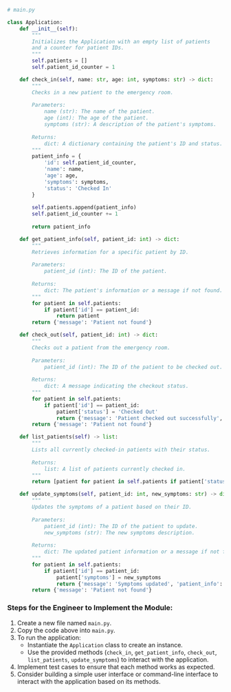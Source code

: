 ```python
# main.py

class Application:
    def __init__(self):
        """
        Initializes the Application with an empty list of patients
        and a counter for patient IDs.
        """
        self.patients = []
        self.patient_id_counter = 1

    def check_in(self, name: str, age: int, symptoms: str) -> dict:
        """
        Checks in a new patient to the emergency room.
        
        Parameters:
            name (str): The name of the patient.
            age (int): The age of the patient.
            symptoms (str): A description of the patient's symptoms.
        
        Returns:
            dict: A dictionary containing the patient's ID and status.
        """
        patient_info = {
            'id': self.patient_id_counter,
            'name': name,
            'age': age,
            'symptoms': symptoms,
            'status': 'Checked In'
        }
        
        self.patients.append(patient_info)
        self.patient_id_counter += 1
        
        return patient_info

    def get_patient_info(self, patient_id: int) -> dict:
        """
        Retrieves information for a specific patient by ID.
        
        Parameters:
            patient_id (int): The ID of the patient.
        
        Returns:
            dict: The patient's information or a message if not found.
        """
        for patient in self.patients:
            if patient['id'] == patient_id:
                return patient
        return {'message': 'Patient not found'}

    def check_out(self, patient_id: int) -> dict:
        """
        Checks out a patient from the emergency room.
        
        Parameters:
            patient_id (int): The ID of the patient to be checked out.
        
        Returns:
            dict: A message indicating the checkout status.
        """
        for patient in self.patients:
            if patient['id'] == patient_id:
                patient['status'] = 'Checked Out'
                return {'message': 'Patient checked out successfully', 'patient_info': patient}
        return {'message': 'Patient not found'}

    def list_patients(self) -> list:
        """
        Lists all currently checked-in patients with their status.
        
        Returns:
            list: A list of patients currently checked in.
        """
        return [patient for patient in self.patients if patient['status'] == 'Checked In']

    def update_symptoms(self, patient_id: int, new_symptoms: str) -> dict:
        """
        Updates the symptoms of a patient based on their ID.
        
        Parameters:
            patient_id (int): The ID of the patient to update.
            new_symptoms (str): The new symptoms description.
        
        Returns:
            dict: The updated patient information or a message if not found.
        """
        for patient in self.patients:
            if patient['id'] == patient_id:
                patient['symptoms'] = new_symptoms
                return {'message': 'Symptoms updated', 'patient_info': patient}
        return {'message': 'Patient not found'}
```

### Steps for the Engineer to Implement the Module:
1. Create a new file named `main.py`.
2. Copy the code above into `main.py`.
3. To run the application:
   - Instantiate the `Application` class to create an instance.
   - Use the provided methods (`check_in`, `get_patient_info`, `check_out`, `list_patients`, `update_symptoms`) to interact with the application.
4. Implement test cases to ensure that each method works as expected.
5. Consider building a simple user interface or command-line interface to interact with the application based on its methods.